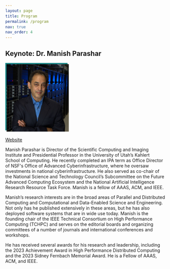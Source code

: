 ```yaml
---
layout: page
title: Program
permalink: /program
nav: true
nav_order: 4
---
```


<!---
| **Name** | **Description** | **Start(PDT)** | **End** | **Duration**|
| :-----:   | :-----: |
| **Introduction** | Introduction and opening remarks | 9:00 AM | 9:10 AM | 10 | 
{: .table}
{: .table-striped}
-->

## Keynote: Dr. Manish Parashar

<img src="/assets/img/Headshot.png" alt="Dr. Manish Parashar" width="200"/>

[Website](https://www.manishparashar.org/)

Manish Parashar is Director of the Scientific Computing and Imaging Institute and Presidential Professor in the University of Utah’s Kahlert School of Computing. He recently completed an IPA term as Office Director of NSF's Office of Advanced Cyberinfrastructure, where he oversaw investments in national cyberinfrastructure. He also served as co-chair of the National Science and Technology Council’s Subcommittee on the Future Advanced Computing Ecosystem and the National Artificial Intelligence Research Resource Task Force. Manish is a fellow of AAAS, ACM, and IEEE.

Manish’s research interests are in the broad areas of Parallel and Distributed Computing and Computational and Data-Enabled Science and Engineering. Not only has he published extensively in these areas, but he has also deployed software systems that are in wide use today. Manish is the founding chair of the IEEE Technical Consortium on High Performance Computing (TCHPC) and serves on the editorial boards and organizing committees of a number of journals and international conferences and workshops. 

He has received several awards for his research and leadership, including the 2023 Achievement Award in High Performance Distributed Computing and the 2023 Sidney Fernbach Memorial Award. He is a Fellow of AAAS, ACM, and IEEE.


